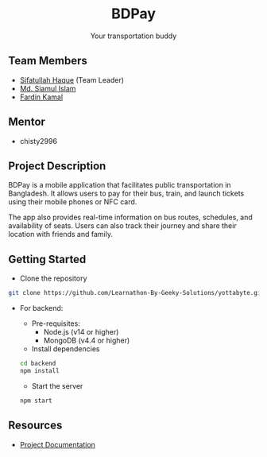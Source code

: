 <div align="center"><h1>BDPay</h1></div>
<div align="center">Your transportation buddy</div>

## Team Members
- [Sifatullah Haque](https://github.com/sifatullah-haque) (Team Leader)
- [Md. Siamul Islam](https://github.com/mdsiamulislam)
- [Fardin Kamal](https://github.com/fardinkamal62)

## Mentor
- chisty2996

## Project Description

BDPay is a mobile application that facilitates public transportation in Bangladesh.
It allows users to pay for their bus, train, and launch tickets using their mobile phones or NFC card.

The app also provides real-time information on bus routes, schedules, and availability of seats. Users can also track their journey and share their location with friends and family.

## Getting Started
- Clone the repository

```bash
git clone https://github.com/Learnathon-By-Geeky-Solutions/yottabyte.git
```

- For backend:
  - Pre-requisites:
    - Node.js (v14 or higher)
    - MongoDB (v4.4 or higher)
  - Install dependencies

  ```bash
  cd backend
  npm install
  ```

  - Start the server

  ```bash
  npm start
  ```

## Resources
- [Project Documentation](https://docs.google.com/spreadsheets/d/1Kw3Ozs-KCoovlnJYUAv7jKvMh-fvUV6nvj2RhOi78BY/edit?gid=0#gid=0)

